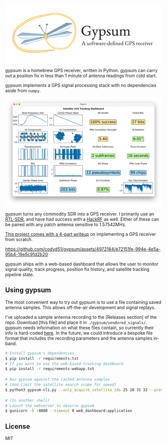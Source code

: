<p align="center">
  <img src="./readme_images/gypsum_logo_header.png" width="800">
</p>

gypsum is a homebrew GPS receiver, written in Python. gypsum can carry out a position fix in less than 1 minute of antenna readings from cold start. 

gypsum implements a GPS signal processing stack with no dependencies aside from `numpy`. 

<p align="center">
  <img src="./readme_images/sat_tracker.png" width="600">
</p>

gypsum turns any commodity SDR into a GPS receiver. I primarily use an [RTL-SDR](https://www.rtl-sdr.com/buy-rtl-sdr-dvb-t-dongles/), and have had success with a [HackRF](https://greatscottgadgets.com/hackrf/one/) as well. Either of these can be paired with any patch antenna sensitive to 1.57542MHz.

[This project comes with a 4-part writeup](https://axleos.com/building-a-gps-receiver-part-1-hearing-whispers/) on implementing a GPS receiver from scratch.

https://github.com/codyd51/gypsum/assets/4972184/e72151fe-994e-4e5a-95b4-19e5c91d2b20

gypsum ships with a web-based dashboard that allows the user to monitor signal quality, track progress, position fix history, and satellite tracking pipeline state.

## Using gypsum

The most convenient way to try out gypsum is to use a file containing saved antenna samples. This allows off-the-air development and signal replays.

I've uploaded a sample antenna recording to the [Releases section] of the repo. Download [this file] and place it in `./gypsum/vendored_signals/`. gypsum needs information on what these files contain, so currently their info is hard-coded [here](). In the future, we could introduce a bespoke file format that includes the recording parameters and the antenna samples in-band.

```bash
# Install gypsum's dependencies
$ pip install -r requirements.txt
# If you want to use the web-based tracking dashboard
$ pip install -r requirements-webapp.txt

# Run gypsum against the cached antenna samples
# (And limit the satellite search scope for speed) 
$ python3 gypsum-cli.py --only_acquire_satellite_ids 25 28 31 32 --present_web_ui

# (In another shell)
# Launch the webserver to observe gypsum
$ gunicorn -b :8080 --timeout 0 web_dashboard:application
```

## License

MIT 
